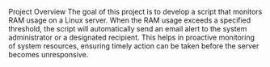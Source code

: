 Project Overview
The goal of this project is to develop a script that monitors RAM usage on a Linux server. When the RAM usage exceeds a specified threshold, the script will automatically send an email alert to the system administrator or a designated recipient. This helps in proactive monitoring of system resources, ensuring timely action can be taken before the server becomes unresponsive.
